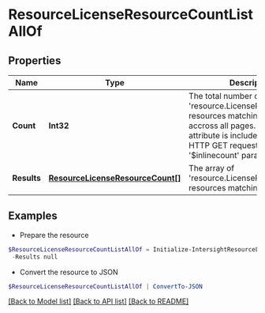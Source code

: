 # ResourceLicenseResourceCountListAllOf
## Properties

Name | Type | Description | Notes
------------ | ------------- | ------------- | -------------
**Count** | **Int32** | The total number of &#39;resource.LicenseResourceCount&#39; resources matching the request, accross all pages. The &#39;Count&#39; attribute is included when the HTTP GET request includes the &#39;$inlinecount&#39; parameter. | [optional] 
**Results** | [**ResourceLicenseResourceCount[]**](ResourceLicenseResourceCount.md) | The array of &#39;resource.LicenseResourceCount&#39; resources matching the request. | [optional] 

## Examples

- Prepare the resource
```powershell
$ResourceLicenseResourceCountListAllOf = Initialize-IntersightResourceLicenseResourceCountListAllOf  -Count null `
 -Results null
```

- Convert the resource to JSON
```powershell
$ResourceLicenseResourceCountListAllOf | ConvertTo-JSON
```

[[Back to Model list]](../README.md#documentation-for-models) [[Back to API list]](../README.md#documentation-for-api-endpoints) [[Back to README]](../README.md)

